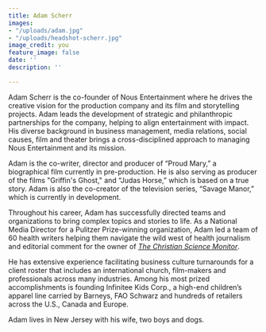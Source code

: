 ```yaml
---
title: Adam Scherr
images:
- "/uploads/adam.jpg"
- "/uploads/headshot-scherr.jpg"
image_credit: you
feature_image: false
date: ''
description: ''

---
```

Adam Scherr is the co-founder of Nous Entertainment where he drives the creative vision for the production company and its film and storytelling projects. Adam leads the development of strategic and philanthropic partnerships for the company, helping to align entertainment with impact. His diverse background in business management, media relations, social causes, film and theater brings a cross-disciplined approach to managing Nous Entertainment and its mission.

 Adam is the co-writer, director and producer of “Proud Mary,” a biographical film currently in pre-production. He is also serving as producer of the films "Griffin's Ghost," and “Judas Horse,” which is based on a true story. Adam is also the co-creator of the television series, “Savage Manor,” which is currently in development.

 Throughout his career, Adam has successfully directed teams and organizations to bring complex topics and stories to life. As a National Media Director for a Pulitzer Prize-winning organization, Adam led a team of 60 health writers helping them navigate the wild west of health journalism and editorial comment for the owner of [_The Christian Science Monitor_](http://www.csmonitor.com).

 He has extensive experience facilitating business culture turnarounds for a client roster that includes an international church, film-makers and professionals across many industries. Among his most prized accomplishments is founding Infinitee Kids Corp., a high-end children’s apparel line carried by Barneys, FAO Schwarz and hundreds of retailers across the U.S., Canada and Europe.

 Adam lives in New Jersey with his wife, two boys and dogs.
